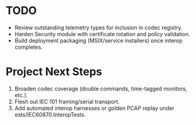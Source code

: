 # TODO

- Review outstanding telemetry types for inclusion in codec registry.
- Harden Security module with certificate rotation and policy validation.
- Build deployment packaging (MSIX/service installers) once interop completes.

# Project Next Steps

1. Broaden codec coverage (double commands, time-tagged monitors, etc.).
2. Flesh out IEC 101 framing/serial transport.
3. Add automated interop harnesses or golden PCAP replay under 	ests/IEC60870.InteropTests.
